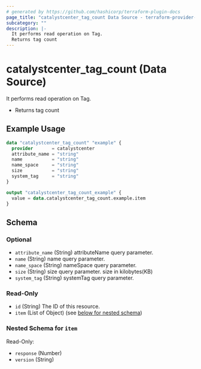 ```yaml
---
# generated by https://github.com/hashicorp/terraform-plugin-docs
page_title: "catalystcenter_tag_count Data Source - terraform-provider-catalystcenter"
subcategory: ""
description: |-
  It performs read operation on Tag.
  Returns tag count
---
```


# catalystcenter_tag_count (Data Source)

It performs read operation on Tag.

- Returns tag count

## Example Usage

```terraform
data "catalystcenter_tag_count" "example" {
  provider       = catalystcenter
  attribute_name = "string"
  name           = "string"
  name_space     = "string"
  size           = "string"
  system_tag     = "string"
}

output "catalystcenter_tag_count_example" {
  value = data.catalystcenter_tag_count.example.item
}
```

<!-- schema generated by tfplugindocs -->
## Schema

### Optional

- `attribute_name` (String) attributeName query parameter.
- `name` (String) name query parameter.
- `name_space` (String) nameSpace query parameter.
- `size` (String) size query parameter. size in kilobytes(KB)
- `system_tag` (String) systemTag query parameter.

### Read-Only

- `id` (String) The ID of this resource.
- `item` (List of Object) (see [below for nested schema](#nestedatt--item))

<a id="nestedatt--item"></a>
### Nested Schema for `item`

Read-Only:

- `response` (Number)
- `version` (String)
